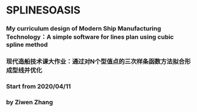 # SPLINESOASIS
### My curriculum design of Modern Ship Manufacturing Technology：A simple software for lines plan using cubic spline method
### 现代造船技术课大作业：通过对N个型值点的三次样条函数方法拟合形成型线并优化
### Start from 2020/04/11
### by Ziwen Zhang
